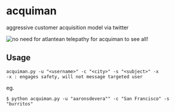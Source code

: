 # acquiman
aggressive customer acquisition model via twitter

![no need for atlantean telepathy for acquiman to see all!](http://static1.comicvine.com/uploads/original/10/100439/2506703-tumblr_lvthmxokc21qko4x4o1_500.gif)

## Usage

    acquiman.py -u "<username>" -c "<city>" -s "<subject>" -x
    -x : engages safety, will not message targeted user
  
  eg. 
    
    $ python acquiman.py -u "aaronsdevera"" -c "San Francisco" -s "burritos"
  
  
  
  
